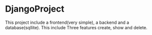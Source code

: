 # DjangoProject

This project include a frontend(very simple), a backend and a database(sqllite). This include Three features create, show and delete.  
